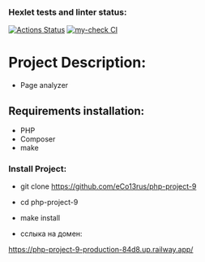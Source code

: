 ### Hexlet tests and linter status:
[![Actions Status](https://github.com/eCo13rus/php-project-9/workflows/hexlet-check/badge.svg)](https://github.com/eCo13rus/php-project-9/actions)
[![my-check CI](https://github.com/eCo13rus/php-project-9/actions/workflows/my-check.yml/badge.svg)](https://github.com/eCo13rus/php-project-9/actions)

# Project Description:
- Page analyzer

## Requirements installation:

- PHP
- Composer
- make

### Install Project:

- git clone https://github.com/eCo13rus/php-project-9

- cd php-project-9

- make install

- сслыка на домен:

https://php-project-9-production-84d8.up.railway.app/